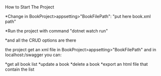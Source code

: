 How to Start The Project

*Change in BookProject>appsetting>"BookFilePath": "put here book.xml path"

*Run the project with command "dotnet watch run"

*and all the CRUD options are there

the project get an xml file in BookProject>appsetting>"BookFilePath"
and in localhost:<port>/swagger you can:

*get all book list
*update a book
*delete a book
*export an html file that contain the list

